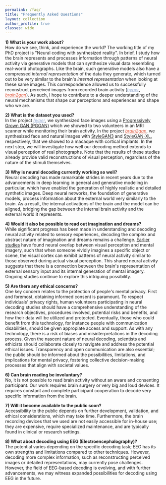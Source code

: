 ```yaml
---
permalink: /faq/
title: "Frequently Asked Questions"
layout: collection
author_profile: true
classes: wide
---
```


**1) What is your work about?**  
How do we see, think, and experience the world? The working title of my PhD project is "Neural coding with synthesized reality". In brief, I study how the brain represents and processes information through patterns of neural activity via generative models that can synthesize visual data resembling real-world photographs. Like the brain, such generative models also have a compressed _internal representation_ of the data they generate, which turned out to be very similar to the brain's _internal representation_ when looking at these same images. This correspondence allowed us to successfully reconstruct perceived images from recorded brain activity (<a href="/work/hyper" style="color: #92A8D1;"><i>hyper</i></a>, <a href="/work/brain2gan" style="color: #E15D44;"><i>brain2gan</i></a>). As such, I hope to contribute to a deeper understanding of the neural mechanisms that shape our perceptions and experiences and shape who we are. 

**2) What is the dataset you used?**  
In the project <a href="/work/hyper" style="color: #92A8D1;"><i>hyper</i></a>, we synthesized face images using a <a href="https://github.com/tkarras/progressive_growing_of_gans">Progressively Grown GAN (PGGAN)</a> which we showed to two volunteers in an MRI scanner while monitoring their brain activity. In the project <a href="/work/brain2gan" style="color: #E15D44;"><i>brain2gan</i></a>, we synthesized face and natural images with <a href="https://github.com/NVlabs/stylegan3">StyleGAN3</a> and <a href="https://github.com/autonomousvision/stylegan-xl">StyleGAN-XL</a>, respectively, that we showed to a macaque with cortical implants. In the next step, we will investigate how well our decoding method extends to visual perception of real photographs. Note that the results of these studies already provide valid reconstructions of visual perception, regardless of the nature of the stimuli themselves.

**3) Why is neural decoding currently working so well?**  
Neural decoding has made ramarkable strides in recent years due to the advancements in deep learning in general and generative modeling in particular, which have enabled the generation of highly realistic and detailed synthetic images. Deep neural networks, the foundation of generative models, process information about the external world very similarly to the brain. As a result, the internal activations of the brain and the model can be aligned, bridging the gap between the internal brain activity and the external world it represents.

**4) Would it also be possible to read out imagination and dreams?**  
While significant progress has been made in understanding and decoding neural activity related to sensory experiences, decoding the complex and abstract nature of imagination and dreams remains a challenge. <a href="https://doi.org/10.1016/j.tics.2019.02.004">Earlier studies</a> have found neural overlap between visual perception and mental imagery, such that when someone vividly imagines a specific object or scene, the visual cortex can exhibit patterns of neural activity similar to those observed during actual visual perception. This shared neural activity suggests that there is a connection between the brain's representation of external sensory input and its internal generation of mental imagery. Ongoing studies continue to explore this intriguing possibility.

**5) Are there any ethical concerns?**  
One key concern relates to the protection of people's mental privacy. First and foremost, obtaining informed consent is paramount. To respect individuals' privacy rights, human volunteers participating in neural decoding studies should have a comprehensive understanding of the research objectives, procedures involved, potential risks and benefits, and how their data will be utilized and protected. Eventually, those who could benefit from this technology, for instance people with communication disabilities, should be given appropiate access and support. As with any technology, there is a risk of biases and misinterpretations in the decoding process. Given the nascent nature of neural decoding, scientists and ethicists should collaborate closely to navigate and address the potential ethical issues. Transparency and open communication are also essential; the public should be informed about the possibilities, limitations, and implications for mental privacy, fostering collective decision-making processes that align with societal values.

**6) Can brain reading be involuntary?**  
No, it is not possible to read brain activity without an aware and consenting participant. Our work requires brain surgery or very big and loud devices. It requires constant and complete participant cooperation to decode very specific information from the brain.

**7) Will it become available to the public soon?**  
Accessibility to the public depends on further development, validation, and ethical considerations, which may take time. Furthermore, the brain recording devices that we used are not easily accessible for in-house use; they are expensive, require specialized maintenance, and are typically found in clinical or research settings.

**8) What about decoding using EEG (Electroencephalography)?**  
The potential varies depending on the specific decoding task; EEG has its own strengths and limitations compared to other techniques. However, decoding more complex information, such as reconstructing perceived images or detailed representations, may currently pose challenges. However, the field of EEG-based decoding is evolving, and with further advancements, we may witness expanded possibilities for decoding using EEG in the future.



<!-- **Q: Could we apply a model trained on one subject to someone else's brain?**  
Not directly because brain are wired differently. But there are ways, such as hyperalignment, as we did in this blog post.
Applying a model trained on one individual to another person's brain may require adaptation or additional training due to individual differences. -->

<!-- **Q: Brain reading of pets?**  
Dogs in the scanner, but they need to be in the scanner. -->
